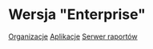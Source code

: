 # Wersja "Enterprise"

[Organizacje](/enterprise/organizations.md)
[Aplikacje](/enterprise/applications.md)
[Serwer raportów](/administration/report_server.md)